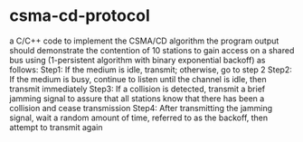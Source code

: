 # csma-cd-protocol
a C/C++ code to implement the CSMA/CD algorithm
the program output should demonstrate the contention of 10 stations to gain access on a shared bus using (1-persistent algorithm with binary exponential backoff) as follows:
Step1: If the medium is idle, transmit; otherwise, go to step 2
Step2: If the medium is busy, continue to listen until the channel is idle, then transmit immediately
Step3: If a collision is detected, transmit a brief jamming signal to assure that all stations know that there has been a collision and cease transmission
Step4: After transmitting the jamming signal, wait a random amount of time, referred to as the backoff, then attempt to transmit again
